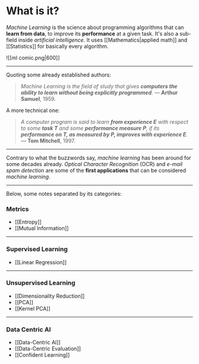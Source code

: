 # What is it?

*Machine Learning* is the science about programming algorithms that can **learn from data**, to improve its **performance** at a given task. It's also a sub-field inside *artificial intelligence*. It uses [[Mathematics|applied math]] and [[Statistics]] for basically every algorithm.

![[ml comic.png|600]]

___
Quoting some already established authors:

>*Machine Learning is the field of study that gives **computers the ability to learn without being explicitly programmed**.* — **Arthur Samuel**, 1959.

A more technical one:

>*A computer program is said to learn **from experience E** with respect to some **task T** and some **performance measure P**, if its **performance on T, as measured by P, improves with experience E**.* — **Tom Mitchell**, 1997.
___

Contrary to what the buzzwords say, *machine learning* has been around for some decades already. *Optical Character Recognition* (OCR) and *e-mail spam detection* are some of the **first applications** that can be considered *machine learning*.
___

Below, some notes separated by its categories:

### Metrics
- [[Entropy]]
- [[Mutual Information]]
___
### Supervised Learning
- [[Linear Regression]]
___
### Unsupervised Learning
- [[Dimensionality Reduction]]
- [[PCA]]
- [[Kernel PCA]]
___
### Data Centric AI
- [[Data-Centric AI]]
- [[Data-Centric Evaluation]]
- [[Confident Learning]]